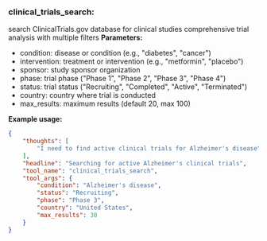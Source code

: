 ### clinical_trials_search:
search ClinicalTrials.gov database for clinical studies
comprehensive trial analysis with multiple filters
**Parameters:**
- condition: disease or condition (e.g., "diabetes", "cancer")
- intervention: treatment or intervention (e.g., "metformin", "placebo")
- sponsor: study sponsor organization
- phase: trial phase ("Phase 1", "Phase 2", "Phase 3", "Phase 4")
- status: trial status ("Recruiting", "Completed", "Active", "Terminated")
- country: country where trial is conducted
- max_results: maximum results (default 20, max 100)

**Example usage:**
~~~json
{
    "thoughts": [
        "I need to find active clinical trials for Alzheimer's disease",
    ],
    "headline": "Searching for active Alzheimer's clinical trials",
    "tool_name": "clinical_trials_search",
    "tool_args": {
        "condition": "Alzheimer's disease",
        "status": "Recruiting",
        "phase": "Phase 3",
        "country": "United States",
        "max_results": 30
    }
}
~~~
